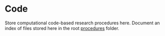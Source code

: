 # Code

Store computational code-based research procedures here. Document an index of files stored here in the root [procedures](../) folder.
